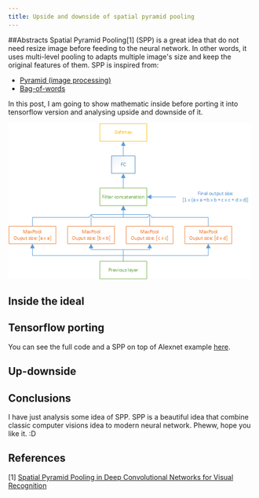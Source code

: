 ```yaml
---
title: Upside and downside of spatial pyramid pooling
---
```

##Abstracts
Spatial Pyramid Pooling[1] (SPP) is a great idea that do not need resize image before feeding to the neural network.
In other words, it uses multi-level pooling to adapts multiple image's size and keep the original features of them.
SPP is inspired from:

* [Pyramid (image processing)](https://en.wikipedia.org/wiki/Pyramid_(image_processing))
* [Bag-of-words](https://en.wikipedia.org/wiki/Bag-of-words_model_in_computer_vision)

In this post, I am going to show mathematic inside before porting it into tensorflow version and analysing upside and downside of it.

![Spatial Pyramid Pooling](https://raw.githubusercontent.com/peace195/peace195.github.io/master/images/SppNet.png)

## Inside the ideal


## Tensorflow porting
You can see the full code and a SPP on top of Alexnet example [here](https://github.com/peace195/sppnet).
## Up-downside


## Conclusions
I have just analysis some idea of SPP. SPP is a beautiful idea that combine classic computer visions idea to modern neural network. Pheww, hope you like it. :D

## References
[1] [Spatial Pyramid Pooling in Deep Convolutional Networks for Visual Recognition](https://arxiv.org/abs/1406.4729)
